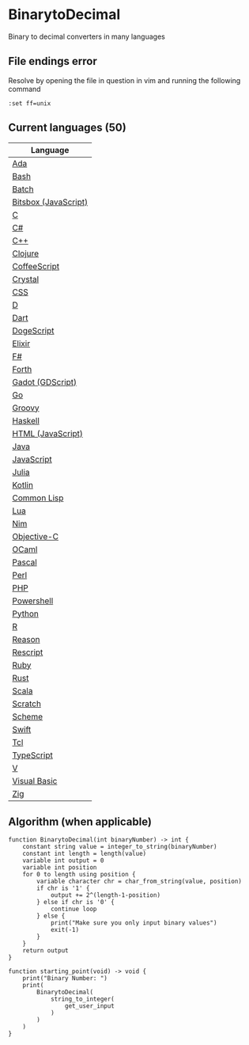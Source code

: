 # BinarytoDecimal

Binary to decimal converters in many languages

## File endings error

Resolve by opening the file in question in vim and running the following command

```vim
:set ff=unix
```

## Current languages (50)

| Language                                           |
| -------------------------------------------------- |
| [Ada](BinarytoDecimal.adb)                         |
| [Bash](BinarytoDecimal.sh)                         |
| [Batch](BinarytoDecimal.bat)                       |
| [Bitsbox (JavaScript)](BinarytoDecimal.bitsbox.js) |
| [C](BinarytoDecimal.c)                             |
| [C#](BinarytoDecimal.cs)                           |
| [C++](BinarytoDecimal.cpp)                         |
| [Clojure](BinarytoDecimal.clj)                     |
| [CoffeeScript](BinarytoDecimal.coffee)             |
| [Crystal](BinarytoDecimal.cr)                      |
| [CSS](BinarytoDecimal.css)                         |
| [D](BinarytoDecimal.d)                             |
| [Dart](BinarytoDecimal.dart)                       |
| [DogeScript](BinarytoDecimal.djs)                  |
| [Elixir](BinarytoDecimal.exs)                      |
| [F#](BinarytoDecimal.fsx)                          |
| [Forth](BinarytoDecimal.fth)                       |
| [Gadot (GDScript)](BinarytoDecimal.gd)             |
| [Go](BinarytoDecimal.go)                           |
| [Groovy](BinarytoDecimal.gvy)                      |
| [Haskell](BinarytoDecimal.hs)                      |
| [HTML (JavaScript)](BinarytoDecimal.html)          |
| [Java](BinarytoDecimal.java)                       |
| [JavaScript](BinarytoDecimal.js)                   |
| [Julia](BinarytoDecimal.jl)                        |
| [Kotlin](BinarytoDecimal.kt)                       |
| [Common Lisp](BinarytoDecimal.lsp)                 |
| [Lua](BinarytoDecimal.lua)                         |
| [Nim](BinarytoDecimal.nim)                         |
| [Objective-C](BinarytoDecimal.m)                   |
| [OCaml](BinarytoDecimal.ml)                        |
| [Pascal](BinarytoDecimal.pas)                      |
| [Perl](BinarytoDecimal.pl)                         |
| [PHP](BinarytoDecimal.php)                         |
| [Powershell](BinarytoDecimal.ps1)                  |
| [Python](BinarytoDecimal.py)                       |
| [R](BinarytoDecimal.r)                             |
| [Reason](BinarytoDecimal.re)                       |
| [Rescript](BinarytoDecimal.res)                    |
| [Ruby](BinarytoDecimal.rb)                         |
| [Rust](BinarytoDecimal.rs)                         |
| [Scala](BinarytoDecimal.scala)                     |
| [Scratch](BinarytoDecimal.sb3)                     |
| [Scheme](BinarytoDecimal.scm)                      |
| [Swift](BinarytoDecimal.swift)                     |
| [Tcl](BinarytoDecimal.tcl)                         |
| [TypeScript](BinarytoDecimal.ts)                   |
| [V](BinarytoDecimal.v)                             |
| [Visual Basic](BinarytoDecimal.vb)                 |
| [Zig](BinarytoDecimal.zig)                         |

## Algorithm (when applicable)

```pseudocode
function BinarytoDecimal(int binaryNumber) -> int {
    constant string value = integer_to_string(binaryNumber)
    constant int length = length(value)
    variable int output = 0
    variable int position
    for 0 to length using position {
        variable character chr = char_from_string(value, position)
        if chr is '1' {
            output += 2^(length-1-position)
        } else if chr is '0' {
            continue loop
        } else {
            print("Make sure you only input binary values")
            exit(-1)
        }
    }
    return output
}

function starting_point(void) -> void {
    print("Binary Number: ")
    print(
        BinarytoDecimal(
            string_to_integer(
                get_user_input
            )
        )
    )
}
```
